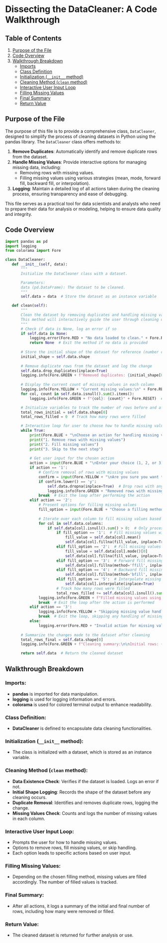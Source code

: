 # Dissecting the DataCleaner: A Code Walkthrough

## Table of Contents
1. [Purpose of the File](#purpose-of-the-file)
2. [Code Overview](#code-overview)
3. [Walkthrough Breakdown](#walkthrough-breakdown)
   - [Imports](#imports)
   - [Class Definition](#class-definition)
   - [Initialization (`__init__` method)](#initialization-__init__-method)
   - [Cleaning Method (`clean` method)](#cleaning-method-clean-method)
   - [Interactive User Input Loop](#interactive-user-input-loop)
   - [Filling Missing Values](#filling-missing-values)
   - [Final Summary](#final-summary)
   - [Return Value](#return-value)

## Purpose of the File

The purpose of this file is to provide a comprehensive class, `DataCleaner`, designed to simplify the process of cleaning datasets in Python using the pandas library. The `DataCleaner` class offers methods to:

1. **Remove Duplicates**: Automatically identify and remove duplicate rows from the dataset.
2. **Handle Missing Values**: Provide interactive options for managing missing data, including:
   - Removing rows with missing values.
   - Filling missing values using various strategies (mean, mode, forward fill, backward fill, or interpolation).
3. **Logging**: Maintain a detailed log of all actions taken during the cleaning process, ensuring transparency and ease of debugging.

This file serves as a practical tool for data scientists and analysts who need to prepare their data for analysis or modeling, helping to ensure data quality and integrity.

 ## Code Overview

 ```python
import pandas as pd
import logging
from colorama import Fore

class DataCleaner:
    def __init__(self, data):
        """
        Initialize the DataCleaner class with a dataset.

        Parameters:
        data (pd.DataFrame): The dataset to be cleaned.
        """
        self.data = data  # Store the dataset as an instance variable

    def clean(self):
        """
        Clean the dataset by removing duplicates and handling missing values.
        This method will interactively guide the user through cleaning options.
        """
        # Check if data is None, log an error if so
        if self.data is None:
            logging.error(Fore.RED + "No data loaded to clean." + Fore.RESET)
            return None  # Exit the method if no data is provided
        
        # Store the initial shape of the dataset for reference (number of rows and columns)
        initial_shape = self.data.shape
        
        # Remove duplicate rows from the dataset and log the change
        self.data.drop_duplicates(inplace=True)
        logging.info(Fore.GREEN + f"Removed duplicates: {initial_shape[0]} -> {self.data.shape[0]} rows." + Fore.RESET)
        
        # Display the current count of missing values in each column
        logging.info(Fore.YELLOW + "Current missing values:\n" + Fore.RESET)
        for col, count in self.data.isnull().sum().items():
            logging.info(Fore.GREEN + f"{col}: {count}" + Fore.RESET)  # Log the count of missing values per column

        # Initialize variables to track the number of rows before and after cleaning
        total_rows_initial = self.data.shape[0]
        total_rows_filled = 0  # Track how many rows were filled

        # Interactive loop for user to choose how to handle missing values
        while True:
            print(Fore.BLUE + "\nChoose an action for handling missing values:\n" + Fore.RESET)
            print("1. Remove rows with missing values")
            print("2. Fill missing values")
            print("3. Skip to the next step")
            
            # Get user input for the chosen action
            action = input(Fore.BLUE + "\nEnter your choice (1, 2, or 3): " + Fore.RESET)
            if action == '1':
                # Confirm removal of rows with missing values
                confirm = input(Fore.YELLOW + "\nAre you sure you want to remove rows with missing values? (y/n): " + Fore.RESET)
                if confirm.lower() == 'y':
                    self.data.dropna(inplace=True)  # Drop rows with any missing values
                    logging.info(Fore.GREEN + "Removed rows with missing values." + Fore.RESET)
                break  # Exit the loop after performing the action
            elif action == '2':
                # Present options for filling missing values
                fill_option = input(Fore.BLUE + "Choose a filling method:\n1. Fill with mean\n2. Fill with mode\n3. Forward fill\n4. Backward fill\n5. Interpolate\n" + Fore.RESET)
                
                # Iterate over each column to fill missing values based on user's choice
                for col in self.data.columns:
                    if self.data[col].isnull().sum() > 0:  # Only process columns that have missing values
                        if fill_option == '1':  # Fill missing values with the mean
                            fill_value = self.data[col].mean()
                            self.data[col].fillna(fill_value, inplace=True)
                        elif fill_option == '2':  # Fill missing values with the mode
                            fill_value = self.data[col].mode()[0]
                            self.data[col].fillna(fill_value, inplace=True)
                        elif fill_option == '3':  # Forward fill missing values
                            self.data[col].fillna(method='ffill', inplace=True)
                        elif fill_option == '4':  # Backward fill missing values
                            self.data[col].fillna(method='bfill', inplace=True)
                        elif fill_option == '5':  # Interpolate missing values
                            self.data[col].interpolate(inplace=True)
                        # Track how many rows were filled
                        total_rows_filled += self.data[col].isnull().sum()  
                logging.info(Fore.GREEN + f"Filled missing values using method {fill_option}." + Fore.RESET)
                break  # Exit the loop after the action is performed
            elif action == '3':
                logging.info(Fore.YELLOW + "Skipping missing value handling." + Fore.RESET)
                break  # Exit the loop, skipping any handling of missing values
            else:
                logging.error(Fore.RED + "Invalid action for missing values." + Fore.RESET)
        
        # Summarize the changes made to the dataset after cleaning
        total_rows_final = self.data.shape[0]
        logging.info(Fore.GREEN + f"Cleaning summary:\n\nInitial rows: {total_rows_initial}\nFinal rows: {total_rows_final}\nRows removed: {total_rows_initial - total_rows_final}\nRows filled: {total_rows_filled}" + Fore.RESET)

        return self.data  # Return the cleaned dataset

```
## Walkthrough Breakdown

### Imports:
- **pandas** is imported for data manipulation.
- **logging** is used for logging information and errors.
- **colorama** is used for colored terminal output to enhance readability.

### Class Definition:
- **DataCleaner** is defined to encapsulate data cleaning functionalities.

### Initialization (`__init__` method):
- The class is initialized with a dataset, which is stored as an instance variable.

### Cleaning Method (`clean` method):
- **Data Existence Check**: Verifies if the dataset is loaded. Logs an error if not.
- **Initial Shape Logging**: Records the shape of the dataset before any cleaning occurs.
- **Duplicate Removal**: Identifies and removes duplicate rows, logging the change.
- **Missing Values Check**: Counts and logs the number of missing values in each column.
  
### Interactive User Input Loop:
- Prompts the user for how to handle missing values.
- Options to remove rows, fill missing values, or skip handling.
- Each option leads to specific actions based on user input.

### Filling Missing Values:
- Depending on the chosen filling method, missing values are filled accordingly. The number of filled values is tracked.

### Final Summary:
- After all actions, it logs a summary of the initial and final number of rows, including how many were removed or filled.

### Return Value:
- The cleaned dataset is returned for further analysis or use.

